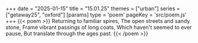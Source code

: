 +++
date = "2025-01-15"
title = "15.01.25"
themes = ["urban"]
series = ["getaway25", "oxford"]
[params]
  type = 'poem'
  pageKey = 'src/poem.js'
+++
{{< poem >}}
Returning to familiar spires,
The open streets and sandy stone,
Frame vibrant passings of long coats,
Which haven't seemed to ever pause,
But translate through the ages past.
{{< /poem >}}